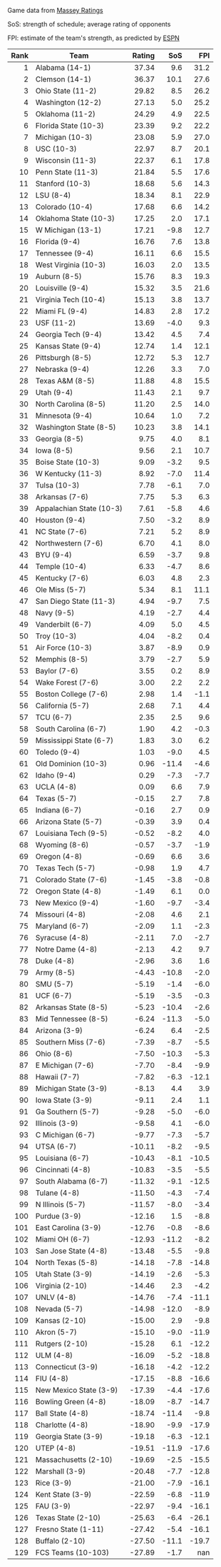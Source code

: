 Game data from [Massey Ratings](https://www.masseyratings.com/data.php)

SoS: strength of schedule; average rating of opponents

FPI: estimate of the team's strength, as predicted by
[ESPN](http://www.espn.com/college-football/statistics/teamratings)

Rank |           Team            | Rating |  SoS  |  FPI  
----:| ------------------------- | ------:| -----:| -----:
   1 | Alabama (14-1)            |  37.34 |   9.6 |  31.2
   2 | Clemson (14-1)            |  36.37 |  10.1 |  27.6
   3 | Ohio State (11-2)         |  29.82 |   8.5 |  26.2
   4 | Washington (12-2)         |  27.13 |   5.0 |  25.2
   5 | Oklahoma (11-2)           |  24.29 |   4.9 |  22.5
   6 | Florida State (10-3)      |  23.39 |   9.2 |  22.2
   7 | Michigan (10-3)           |  23.08 |   5.9 |  27.0
   8 | USC (10-3)                |  22.97 |   8.7 |  20.1
   9 | Wisconsin (11-3)          |  22.37 |   6.1 |  17.8
  10 | Penn State (11-3)         |  21.84 |   5.5 |  17.6
  11 | Stanford (10-3)           |  18.68 |   5.6 |  14.3
  12 | LSU (8-4)                 |  18.34 |   8.1 |  22.9
  13 | Colorado (10-4)           |  17.68 |   6.6 |  14.2
  14 | Oklahoma State (10-3)     |  17.25 |   2.0 |  17.1
  15 | W Michigan (13-1)         |  17.21 |  -9.8 |  12.7
  16 | Florida (9-4)             |  16.76 |   7.6 |  13.8
  17 | Tennessee (9-4)           |  16.11 |   6.6 |  15.5
  18 | West Virginia (10-3)      |  16.03 |   2.0 |  13.5
  19 | Auburn (8-5)              |  15.76 |   8.3 |  19.3
  20 | Louisville (9-4)          |  15.32 |   3.5 |  21.6
  21 | Virginia Tech (10-4)      |  15.13 |   3.8 |  13.7
  22 | Miami FL (9-4)            |  14.83 |   2.8 |  17.2
  23 | USF (11-2)                |  13.69 |  -4.0 |   9.3
  24 | Georgia Tech (9-4)        |  13.42 |   4.5 |   7.4
  25 | Kansas State (9-4)        |  12.74 |   1.4 |  12.1
  26 | Pittsburgh (8-5)          |  12.72 |   5.3 |  12.7
  27 | Nebraska (9-4)            |  12.26 |   3.3 |   7.0
  28 | Texas A&M (8-5)           |  11.88 |   4.8 |  15.5
  29 | Utah (9-4)                |  11.43 |   2.1 |   9.7
  30 | North Carolina (8-5)      |  11.20 |   2.5 |  14.0
  31 | Minnesota (9-4)           |  10.64 |   1.0 |   7.2
  32 | Washington State (8-5)    |  10.23 |   3.8 |  14.1
  33 | Georgia (8-5)             |   9.75 |   4.0 |   8.1
  34 | Iowa (8-5)                |   9.56 |   2.1 |  10.7
  35 | Boise State (10-3)        |   9.09 |  -3.2 |   9.5
  36 | W Kentucky (11-3)         |   8.92 |  -7.0 |  11.4
  37 | Tulsa (10-3)              |   7.78 |  -6.1 |   7.0
  38 | Arkansas (7-6)            |   7.75 |   5.3 |   6.3
  39 | Appalachian State (10-3)  |   7.61 |  -5.8 |   4.6
  40 | Houston (9-4)             |   7.50 |  -3.2 |   8.9
  41 | NC State (7-6)            |   7.21 |   5.2 |   8.9
  42 | Northwestern (7-6)        |   6.70 |   4.1 |   8.0
  43 | BYU (9-4)                 |   6.59 |  -3.7 |   9.8
  44 | Temple (10-4)             |   6.33 |  -4.7 |   8.6
  45 | Kentucky (7-6)            |   6.03 |   4.8 |   2.3
  46 | Ole Miss (5-7)            |   5.34 |   8.1 |  11.1
  47 | San Diego State (11-3)    |   4.94 |  -9.7 |   7.5
  48 | Navy (9-5)                |   4.19 |  -2.7 |   4.4
  49 | Vanderbilt (6-7)          |   4.09 |   5.0 |   4.5
  50 | Troy (10-3)               |   4.04 |  -8.2 |   0.4
  51 | Air Force (10-3)          |   3.87 |  -8.9 |   0.9
  52 | Memphis (8-5)             |   3.79 |  -2.7 |   5.9
  53 | Baylor (7-6)              |   3.55 |   0.2 |   8.9
  54 | Wake Forest (7-6)         |   3.00 |   2.2 |   2.2
  55 | Boston College (7-6)      |   2.98 |   1.4 |  -1.1
  56 | California (5-7)          |   2.68 |   7.1 |   4.4
  57 | TCU (6-7)                 |   2.35 |   2.5 |   9.6
  58 | South Carolina (6-7)      |   1.90 |   4.2 |  -0.3
  59 | Mississippi State (6-7)   |   1.83 |   3.0 |   6.2
  60 | Toledo (9-4)              |   1.03 |  -9.0 |   4.5
  61 | Old Dominion (10-3)       |   0.96 | -11.4 |  -4.6
  62 | Idaho (9-4)               |   0.29 |  -7.3 |  -7.7
  63 | UCLA (4-8)                |   0.09 |   6.6 |   7.9
  64 | Texas (5-7)               |  -0.15 |   2.7 |   7.8
  65 | Indiana (6-7)             |  -0.16 |   2.7 |   0.9
  66 | Arizona State (5-7)       |  -0.39 |   3.9 |   0.4
  67 | Louisiana Tech (9-5)      |  -0.52 |  -8.2 |   4.0
  68 | Wyoming (8-6)             |  -0.57 |  -3.7 |  -1.9
  69 | Oregon (4-8)              |  -0.69 |   6.6 |   3.6
  70 | Texas Tech (5-7)          |  -0.98 |   1.9 |   4.7
  71 | Colorado State (7-6)      |  -1.45 |  -3.8 |  -0.8
  72 | Oregon State (4-8)        |  -1.49 |   6.1 |   0.0
  73 | New Mexico (9-4)          |  -1.60 |  -9.7 |  -3.4
  74 | Missouri (4-8)            |  -2.08 |   4.6 |   2.1
  75 | Maryland (6-7)            |  -2.09 |   1.1 |  -2.3
  76 | Syracuse (4-8)            |  -2.11 |   7.0 |  -2.7
  77 | Notre Dame (4-8)          |  -2.13 |   4.2 |   9.7
  78 | Duke (4-8)                |  -2.96 |   3.6 |   1.6
  79 | Army (8-5)                |  -4.43 | -10.8 |  -2.0
  80 | SMU (5-7)                 |  -5.19 |  -1.4 |  -6.0
  81 | UCF (6-7)                 |  -5.19 |  -3.5 |  -0.3
  82 | Arkansas State (8-5)      |  -5.23 | -10.4 |  -2.6
  83 | Mid Tennessee (8-5)       |  -6.24 | -11.3 |  -5.0
  84 | Arizona (3-9)             |  -6.24 |   6.4 |  -2.5
  85 | Southern Miss (7-6)       |  -7.39 |  -8.7 |  -5.5
  86 | Ohio (8-6)                |  -7.50 | -10.3 |  -5.3
  87 | E Michigan (7-6)          |  -7.70 |  -8.4 |  -9.9
  88 | Hawaii (7-7)              |  -7.82 |  -6.3 | -12.1
  89 | Michigan State (3-9)      |  -8.13 |   4.4 |   3.9
  90 | Iowa State (3-9)          |  -9.11 |   2.4 |   1.1
  91 | Ga Southern (5-7)         |  -9.28 |  -5.0 |  -6.0
  92 | Illinois (3-9)            |  -9.58 |   4.1 |  -6.0
  93 | C Michigan (6-7)          |  -9.77 |  -7.3 |  -5.7
  94 | UTSA (6-7)                | -10.11 |  -8.2 |  -9.5
  95 | Louisiana (6-7)           | -10.43 |  -8.1 | -10.5
  96 | Cincinnati (4-8)          | -10.83 |  -3.5 |  -5.5
  97 | South Alabama (6-7)       | -11.32 |  -9.1 | -12.5
  98 | Tulane (4-8)              | -11.50 |  -4.3 |  -7.4
  99 | N Illinois (5-7)          | -11.57 |  -8.0 |  -3.4
 100 | Purdue (3-9)              | -12.16 |   1.5 |  -8.8
 101 | East Carolina (3-9)       | -12.76 |  -0.8 |  -8.6
 102 | Miami OH (6-7)            | -12.93 | -11.2 |  -8.2
 103 | San Jose State (4-8)      | -13.48 |  -5.5 |  -9.8
 104 | North Texas (5-8)         | -14.18 |  -7.8 | -14.8
 105 | Utah State (3-9)          | -14.19 |  -2.6 |  -5.3
 106 | Virginia (2-10)           | -14.46 |   2.3 |  -4.2
 107 | UNLV (4-8)                | -14.76 |  -7.4 | -11.1
 108 | Nevada (5-7)              | -14.98 | -12.0 |  -8.9
 109 | Kansas (2-10)             | -15.00 |   2.9 |  -9.8
 110 | Akron (5-7)               | -15.10 |  -9.0 | -11.9
 111 | Rutgers (2-10)            | -15.28 |   6.1 | -12.2
 112 | ULM (4-8)                 | -16.09 |  -5.2 | -18.8
 113 | Connecticut (3-9)         | -16.18 |  -4.2 | -12.2
 114 | FIU (4-8)                 | -17.15 |  -8.8 | -16.6
 115 | New Mexico State (3-9)    | -17.39 |  -4.4 | -17.6
 116 | Bowling Green (4-8)       | -18.09 |  -8.7 | -14.7
 117 | Ball State (4-8)          | -18.74 | -11.4 |  -9.8
 118 | Charlotte (4-8)           | -18.90 |  -9.9 | -17.9
 119 | Georgia State (3-9)       | -19.18 |  -6.3 | -12.1
 120 | UTEP (4-8)                | -19.51 | -11.9 | -17.6
 121 | Massachusetts (2-10)      | -19.69 |  -2.5 | -15.5
 122 | Marshall (3-9)            | -20.48 |  -7.7 | -12.8
 123 | Rice (3-9)                | -21.00 |  -7.9 | -16.1
 124 | Kent State (3-9)          | -22.59 |  -6.8 | -11.9
 125 | FAU (3-9)                 | -22.97 |  -9.4 | -16.1
 126 | Texas State (2-10)        | -25.63 |  -6.4 | -26.1
 127 | Fresno State (1-11)       | -27.42 |  -5.4 | -16.1
 128 | Buffalo (2-10)            | -27.50 | -11.1 | -19.7
 129 | FCS Teams (10-103)        | -27.89 |  -1.7 |   nan
